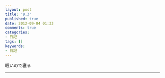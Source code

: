 ```yaml
---
layout: post
title: '9.3'
published: true
date: 2012-09-04 01:33
comments: true
categories:
- 日記
tags: []
keywords:
- 日記
---
```

眠いので寝る

---

